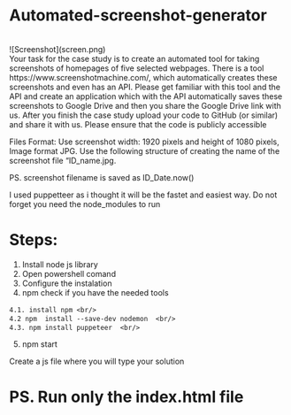 # Automated-screenshot-generator
<br>
![Screenshot](screen.png)
<br>
Your task for the case study is to create an automated tool for taking screenshots of homepages of five selected webpages. There is a tool https://www.screenshotmachine.com/, which automatically creates these screenshots and even has an API. Please get familiar with this tool and the API and create an application which with the API automatically saves these screenshots to Google Drive and then you share the Google Drive link with us. After you finish the case study upload your code to GitHub (or similar) and share it with us. Please ensure that the code is publicly accessible

Files Format:
Use screenshot width: 1920 pixels and height of 1080 pixels, Image format JPG. Use the following structure of creating the name of the screenshot file “ID_name.jpg. 


PS. screenshot filename is saved as ID_Date.now() 

I used puppetteer as i thought it will be the fastet and easiest way.
Do not forget you need the node_modules to run

# Steps:
  1. Install node js library  <br/>
  2. Open powershell comand  <br/>
  3. Configure the instalation  <br/>
  4. npm check if you have the needed tools  <br/>

    4.1. install npm <br/>
    4.2 npm  install --save-dev nodemon  <br/>
    4.3. npm install puppeteer  <br/>
  5.  npm start  <br/>

  Create a js file where you will type your solution



# PS. Run only the index.html file

  

